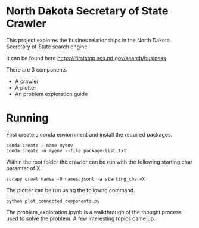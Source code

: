 # North Dakota Secretary of State Crawler

This project explores the busines relationships in the North Dakota Secretary of State search engine.

It can be found here https://firststop.sos.nd.gov/search/business

There are 3 components
  - A crawler
  - A plotter
  - An problem exploration guide

# Running

First create a conda enviornment and install the required packages.
```
conda create --name myenv
conda create -n myenv --file package-list.txt
```

Within the root folder the crawler can be run with the following starting char paramter of X.

```
scrapy crawl names -O names.jsonl -a starting_char=X
```

The plotter can be run using the followng command.

```
python plot_connected_components.py
```

The problem_exploration.ipynb is a walkthrough of the thought process used to solve the problem.
A few interesting topics came up.




